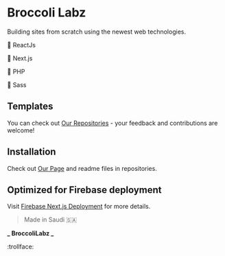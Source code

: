 # Broccoli Labz

Building sites from scratch using the newest web technologies.

:broccoli: ReactJs

:broccoli: Next.js

:broccoli: PHP

:broccoli: Sass

## Templates

You can check out [Our Repositories](https://github.com/BroccoliLabz?tab=repositories) - your feedback and contributions are welcome!

## Installation

Check out [Our Page](https://labz.broccolirecords.com/install) and readme files in repositories.

## Optimized for Firebase deployment

Visit [Firebase Next.js Deployment](https://firebase.google.com/docs/hosting/frameworks/nextjs) for more details.

> Made in Saudi :saudi_arabia:

**_ BroccoliLabz _**

:trollface:
